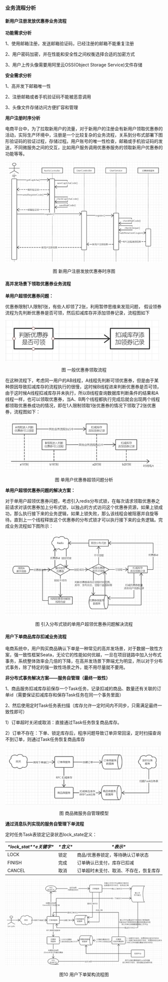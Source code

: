 ### 业务流程分析

#### 新用户注册发放优惠券业务流程

**功能需求分析**

1、使用邮箱注册，发送邮箱验证码，已经注册的邮箱不能重复注册

2、用户密码加密，并在性能和安全性之间权衡选择合适的加密方式

3、用户上传头像需要用阿里云OSS(Object Storage Service)文件存储



**安全需求分析**

1、高并发下邮箱唯一性

2、注册邮箱或者手机验证码不能被恶意调用

3、头像文件存储访问方便扩容和管理

 

**用户注册时序分析**

​		电商平台中，为了拉取新用户的流量，对于新用户的注册会有新用户领取优惠券的活动，实际生产环境中，注册是一个比较复杂的业务流程，关系到分布式部署下图形验证码的验证过程，存储过程。用户账号的唯一性检查，邮箱或手机验证码的发送，不同微服务之间的交互，比如用户服务调用优惠券服务的领取新用户优惠券的功能等等。

![img](https://raw.githubusercontent.com/Extreme-S/img-bed/main/posts/wps1-1626585707925.jpg)

<center>图 新用户注册发放优惠券时序图</center>

 

 

 

#### **高并发场景下领取优惠券业务流程**

**单用户超领优惠券问题：**

优惠券限制1人限制1张，有些人却领了2张，利用暂停思维来发现问题，
假设领券流程为先判断优惠券是否可领，然后扣减库存并添加领券记录，流程图如下

![img](https://raw.githubusercontent.com/Extreme-S/img-bed/main/posts/wps2-1626585696645.jpg)

<center>图 一般优惠券领取流程</center>

​		在这种流程下，考虑同一用户的AB线程，A线程先判断可领优惠券，但是由于某种原因导致扣减库存的流程执行的很慢，这时候B线程进来判断优惠券是否可领，由于这时候A线程扣减库存并未执行，所以B线程查询数据库判断条件的结果和A线程一样，也可以领取优惠券，当A、B两个线程都执行完成后就会出现两个线程都领取优惠券成功的情况，即在1人限制领取1张优惠券的情况下领取了2张优惠券，流程图如下：

![img](https://raw.githubusercontent.com/Extreme-S/img-bed/main/posts/wps3-1626585725423.jpg)

<center>图 单用户优惠券超领问题分析</center>

 

**单用户超领优惠券问题的解决方案：**

​		对于单用户超领优惠券问题，考虑引入redis分布式锁，在每次请求领取优惠券之前请求对该优惠券加上分布式锁，以独占的方式访问这个优惠券资源，如果上锁成功，那么执行接下来的业务逻辑，如果上锁失败，那么该线程会被阻塞并自旋等待。直到上一个线程释放这个优惠券的分布式锁才可以执行接下来的业务逻辑。完成业务流程如下图所示：

![img](https://raw.githubusercontent.com/Extreme-S/img-bed/main/posts/wps4-1626585732646.jpg)

<center>图 引入分布式锁的单用户超领优惠券问题解决流程</center>

 

#### 用户下单商品库存扣减业务流程

​		电商系统中，用户购买商品确认下单是一种常见的高并发场景，对于数据一致性方案，强一致性框架Seata，无论它的性能如何优越，一旦在项目链路中加入分布式事务，系统整体效率会几倍的下降，在高并发场景下弊端尤为明显，所以对于分布式事务，除了特定的强一致性场景之外，能不用尽量就不要用。

 

**非分布式事务解决方案——服务自管理（最终一致性）**

1、商品服务扣减库存前保存一个Task任务，记录扣减的商品、数量还有关联的订单id（需要保证扣减库存和保存Task任务在同一个事务里面）

2、然后使用定时Task任务表扫描（库存允许一定时间内不同步，只需满足最终一致性即可）

1）订单超时关闭或取消：直接通过Task任务恢复商品库存。

2）订单不存在：下单、锁定库存后，程序问题导致订单异常回滚，定时扫描查询不到订单，则通过Task任务恢复商品库存

![img](https://raw.githubusercontent.com/Extreme-S/img-bed/main/posts/wps5-1626585737652.jpg)

<center>图 商品微服务自管理模型</center>

 

**通过消息队列实现的服务自管理下单流程**

定时任务Task表锁定记录状态lock_state定义：

| ***\*lock_stat\*******\*e关键字\**** | ***\*含义\**** | ***\*表示\****                         |
| ------------------------------------ | -------------- | -------------------------------------- |
| LOCK                                 | 锁定           | 商品/优惠券锁定，等待确认订单状态      |
| FINISH                               | 完成           | 订单确认已支付，库存已扣减             |
| CANCEL                               | 取消           | 订单超时未支付、取消、不存在，恢复库存 |

![image-20210718132340355](https://raw.githubusercontent.com/Extreme-S/img-bed/main/posts/image-20210718132340355.png)

<center>图10 用户下单架构流程图</center>
